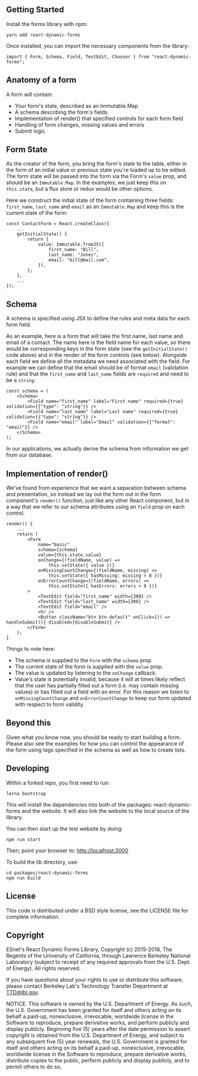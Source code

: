 ## Getting Started

Install the forms library with npm:

    yarn add react-dynamic-forms

Once installed, you can import the necessary components from the library:

    import { Form, Schema, Field, TextEdit, Chooser } from "react-dynamic-forms";

## Anatomy of a form

A form will contain:

*   Your form's state, described as an Immutable.Map
*   A schema describing the form's fields
*   Implementation of render() that specified controls for each form field
*   Handling of form changes, missing values and errors
*   Submit logic

## Form State

As the creator of the form, you bring the form's state to the table, either in the form of an initial value or previous state you're loaded up to be edited. The form state will be passed into the form via the Form's `value` prop, and should be an `Immutable.Map`. In the examples, we just keep this on `this.state`, but a flux store or redux would be other options.

Here we construct the initial state of the form containing three fields: `first_name`, `last_name` and `email` as an `Immutable.Map` and keep this is the current state of the form:

    const ContactForm = React.createClass({
        ...
        getInitialState() {
            return {
                value: Immutable.fromJS({
                    first_name: "Bill",
                    last_name: "Jones",
                    email: "bill@mail.com",
                }),
            };
        },
        ...
    });

## Schema

A schema is specified using JSX to define the rules and meta data for each form field.

As an example, here is a form that will take the first name, last name and email of a contact. The name here is the field name for each value, so there would be corresponding keys in the form state (see the `getInitialState()` code above) and in the render of the form controls (see below). Alongside each field we define all the metadata we need associated with the field. For example we can define that the email should be of format `email` (validation rule) and that the `first_name` and `last_name` fields are `required` and need to be a `string`:

    const schema = (
        <Schema>
            <Field name="first_name" label="First name" required={true} validation={{"type": "string"}} />
            <Field name="last_name" label="Last name" required={true} validation={{"type": "string"}} />
            <Field name="email" label="Email" validation={{"format": "email"}} />
        </Schema>
    );

In our applications, we actually derive the schema from information we get from our database.

## Implementation of render()

We've found from experience that we want a separation between schema and presentation, so instead we lay out the form out in the form component's `render()` function, just like any other React component, but in a way that we refer to our schema attributes using an `field` prop on each control.

    render() {
        ...
        return (
            <Form
                name="basic"
                schema={schema}
                value={this.state.value}
                onChange={(fieldName, value) =>
                    this.setState({ value })}
                onMissingCountChange={(fieldName, missing) =>
                    this.setState({ hasMissing: missing > 0 })}
                onErrorCountChange={(fieldName, errors) =>
                    this.setState({ hasErrors: errors > 0 })}
            >
                <TextEdit field="first_name" width={300} />
                <TextEdit field="last_name" width={300} />
                <TextEdit field="email" />
                <hr />
                <Button className="btn btn-default" onClick={() => handleSubmit()} disabled={disableSubmit} />
            </Form>
        );
    }

Things to note here:

*   The schema is supplied to the `Form` with the `schema` prop
*   The current state of the form is supplied with the `value` prop.
*   The value is updated by listening to the `onChange` callback.
*   Value's state is potentially invalid, because it will at times likely reflect that the user has partially filled out a form (i.e. may contain missing values) or has filled out a field with an error. For this reason we listen to `onMissingCountChange` and `onErrorCountChange` to keep our form updated with respect to form validity.

## Beyond this

Given what you know now, you should be ready to start building a form. Please also see the examples for how you can control the appearance of the form using tags specified in the schema as well as how to create lists.

## Developing

Within a forked repo, you first need to run:

    lerna bootstrap

This will install the dependencies into both of the packages: react-dynamic-forms and the website. It will also link the website to the local source of the library.

You can then start up the test website by doing:

    npm run start

Then, point your browser to: [http://localhost:3000](http://localhost:3000/)

To build the lib directory, use:

    cd packages/react-dynamic-forms
    npm run build

## License

This code is distributed under a BSD style license, see the LICENSE file for complete information.

## Copyright

ESnet's React Dynamic Forms Library, Copyright (c) 2015-2018, The Regents of the University of California, through Lawrence Berkeley National Laboratory (subject to receipt of any required approvals from the U.S. Dept. of Energy). All rights reserved.

If you have questions about your rights to use or distribute this software, please contact Berkeley Lab's Technology Transfer Department at TTD@lbl.gov.

NOTICE. This software is owned by the U.S. Department of Energy. As such, the U.S. Government has been granted for itself and others acting on its behalf a paid-up, nonexclusive, irrevocable, worldwide license in the Software to reproduce, prepare derivative works, and perform publicly and display publicly. Beginning five (5) years after the date permission to assert copyright is obtained from the U.S. Department of Energy, and subject to any subsequent five (5) year renewals, the U.S. Government is granted for itself and others acting on its behalf a paid-up, nonexclusive, irrevocable, worldwide license in the Software to reproduce, prepare derivative works, distribute copies to the public, perform publicly and display publicly, and to permit others to do so.
